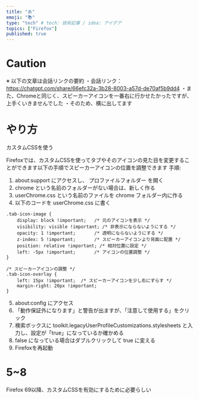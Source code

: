 ```yaml
---
title: "あ"
emoji: "📚"
type: "tech" # tech: 技術記事 / idea: アイデア
topics: ["Firefox"]
published: true
---
```


# Caution
※ 以下の文章は会話リンクの要約
・会話リンク：https://chatgpt.com/share/66efc32a-3b28-8003-a57d-de70af5b9dd4
・また、Chromeと同じく、スピーカーアイコンを一番右に行かせたかったですが、上手くいきませんでした
・そのため、横に出してます

# やり方

カスタムCSSを使う

Firefoxでは、カスタムCSSを使ってタブやそのアイコンの見た目を変更することができます以下の手順でスピーカーアイコンの位置を調整できます
手順:

1. about:support にアクセスし、 プロファイルフォルダー を開く
1. chrome という名前のフォルダーがない場合は、新しく作る
1. userChrome.css という名前のファイルを chrome フォルダー内に作る
1. 以下のコードを userChrome.css に書く
```
.tab-icon-image {
    display: block !important;   /* 元のアイコンを表示 */
    visibility: visible !important; /* 非表示にならないようにする */
    opacity: 1 !important;       /* 透明にならないようにする */
    z-index: 5 !important;       /* スピーカーアイコンより背面に配置 */
    position: relative !important; /* 相対位置に設定 */
    left: -5px !important;       /* アイコンの位置調整 */
}

/* スピーカーアイコンの調整 */
.tab-icon-overlay {
    left: 15px !important;  /* スピーカーアイコンを少し右にずらす */
    margin-right: 20px !important;
}
```

5. about:config にアクセス
6. 「動作保証外になります」と警告が出ますが、「注意して使用する」をクリック
7. 検索ボックスに toolkit.legacyUserProfileCustomizations.stylesheets と入力し、設定が「true」になっているか確かめる
8. false になっている場合はダブルクリックして true に変える
9. Firefoxを再起動

# 5~8
Firefox 69以降、カスタムCSSを有効にするために必要らしい